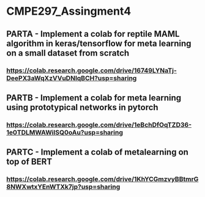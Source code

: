 # CMPE297_Assingment4

## PARTA - Implement a colab for reptile MAML algorithm in keras/tensorflow for meta learning on a small dataset from scratch
### https://colab.research.google.com/drive/16749LYNaTj-DeePX3aWqXzVVuDNIqBCH?usp=sharing

## PARTB - Implement a colab for meta learning using prototypical networks in pytorch
### https://colab.research.google.com/drive/1eBchDfOqTZD36-1e0TDLMWAWilSQ0oAu?usp=sharing

## PARTC - Implement a colab of  metalearning on top of BERT
### https://colab.research.google.com/drive/1KhYCGmzvyBBtmrG8NWXwtxYEnWTXk7jp?usp=sharing
